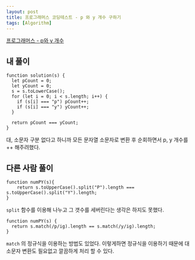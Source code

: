 ```yaml
---
layout: post
title: 프로그래머스 코딩테스트 - p 와 y 개수 구하기
tags: [Algorithm]
---
```


[프로그래머스 - p와 y 개수](https://programmers.co.kr/learn/courses/30/lessons/12916)

## 내 풀이

    function solution(s) {
      let pCount = 0;
      let yCount = 0;
      s = s.toLowerCase();
      for (let i = 0; i < s.length; i++) {
        if (s[i] === "p") pCount++;
        if (s[i] === "y") yCount++;
      }

      return pCount === yCount;
    }

대, 소문자 구분 없다고 하니까 모든 문자열 소문자로 변환 후 순회하면서 p, y 개수를 ++ 해주려했다.

## 다른 사람 풀이

    function numPY(s){
        return s.toUpperCase().split("P").length === s.toUpperCase().split("Y").length;
    }

`split` 함수를 이용해 나누고 그 갯수를 세버린다는 생각은 하지도 못했다.

    function numPY(s) {
      return s.match(/p/ig).length == s.match(/y/ig).length;
    }

`match` 의 정규식을 이용하는 방법도 있었다. 이렇게하면 정규식을 이용하기 때문에 대소문자 변환도 필요없고 깔끔하게 처리 할 수 있다.
